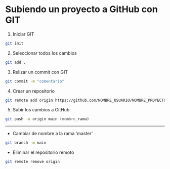 # Subiendo un proyecto a GitHub con GIT

1. Iniciar GIT
```zsh
git init
```

2. Seleccionar todos los cambios
```zsh
git add .
```

3. Relizar un commit con GIT
```zsh
git commit -m "comentario"
```

4. Crear un repositorio
```zsh
git remote add origin https://github.com/NOMBRE_USUARIO/NOMBRE_PROYECTO.git
```

5. Subir los cambios a GitHub
```zsh
git push -u origin main (nombre_rama)
```

---
* Cambiar de nombre a la rama 'master'
```zsh 
git branch -m main
```

* Eliminar el repositorio remoto
```zsh
git remote remove origin
```
